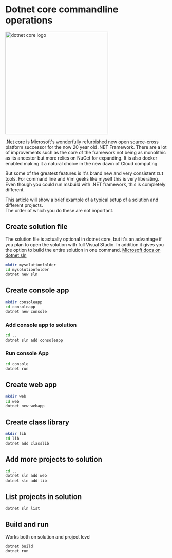 # Dotnet core commandline operations
<img src="https://storage.googleapis.com/backslash-project.appspot.com/static/NETCore.png" alt="dotnet core logo" width="320">

[.Net core](https://github.com/dotnet/core) is Microsoft's wonderfully refurbished new open source-cross platform successor for the now 20 year old .NET Framework. There are a lot of improvements such as the core of the framework not being as monolithic as its ancestor but more relies on NuGet for expanding. It is also docker enabled making it a natural choice in the new dawn of Cloud computing.  

But some of the greatest features is it's brand new and very consistent `CLI` tools. For command line and Vim geeks like myself this is very liberating. Even though you could run msbuild with .NET framework, this is completely different.

This article will show a brief example of a typical setup of a solution and different projects.  
The order of which you do these are not important.  

## Create solution file
The solution file is actually optional in dotnet core, but it's an advantage if you plan to open the solution with full Visual Studio. In addition it gives you the option to build the entire solution in one command.
[Microsoft docs on dotnet sln](https://docs.microsoft.com/en-us/dotnet/core/tools/dotnet-sln)
```sh
mkdir mysolutionfolder
cd mysolutionfolder
dotnet new sln
```

## Create console app
```sh
mkdir consoleapp
cd consoleapp
dotnet new console
```

### Add console app to solution
```sh
cd ..
dotnet sln add consoleapp
```

### Run console App
```sh
cd console
dotnet run
```

## Create web app
```sh
mkdir web
cd web
dotnet new webapp
```

## Create class library
```sh
mkdir lib
cd lib
dotnet add classlib
```

## Add more projects to solution
```sh
cd ..
dotnet sln add web
dotnet sln add lib
```

## List projects in solution
```sh
dotnet sln list
```

## Build and run
Works both on solution and project level
```sh
dotnet build
dotnet run
```
